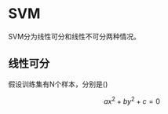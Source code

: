 <script type="text/javascript"
src="http://cdn.mathjax.org/mathjax/latest/MathJax.js?config=TeX-AMS-MML_HTMLorMML">
</script>
# SVM
SVM分为线性可分和线性不可分两种情况。

## 线性可分
假设训练集有N个样本，分别是$()$

$$ax^{2} + by^{2} + c = 0$$